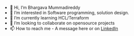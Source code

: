 - 👋 Hi, I’m Bhargava Mummadireddy
- 👀 I’m interested in Software programming, solution design.
- 🌱 I’m currently learning HCL/Terraform
- 💞️ I’m looking to collaborate on opensource projects
- 📫 How to reach me - A message here or on [LinkedIn](https://www.linkedin.com/in/bhargavkishore/)

<!---
kishoreinvits/kishoreinvits is a ✨ special ✨ repository because its `README.md` (this file) appears on your GitHub profile.
You can click the Preview link to take a look at your changes.
--->
